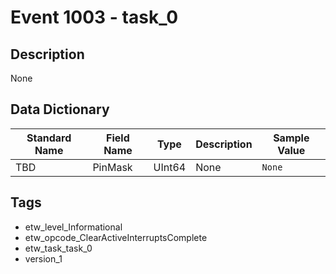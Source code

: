 # Event 1003 - task_0

## Description
None

## Data Dictionary
|Standard Name|Field Name|Type|Description|Sample Value|
|---|---|---|---|---|
|TBD|PinMask|UInt64|None|`None`|

## Tags
* etw_level_Informational
* etw_opcode_ClearActiveInterruptsComplete
* etw_task_task_0
* version_1
